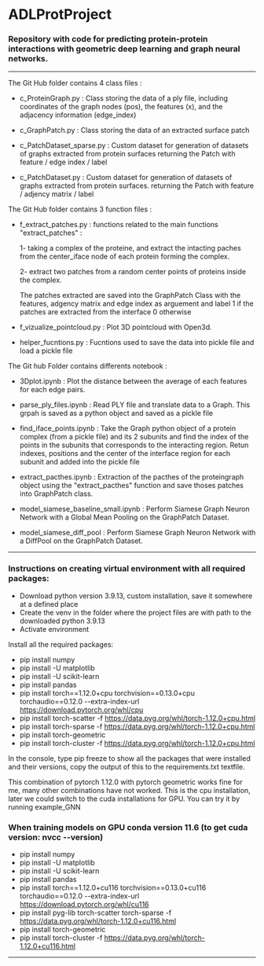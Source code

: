 # ADLProtProject
### Repository with code for predicting protein-protein interactions with geometric deep learning and graph neural networks. 

---------------------------------------------------------------------------------------------------

The Git Hub folder contains 4 class files :

- c_ProteinGraph.py : Class storing the data of a ply file, including coordinates of the graph nodes (pos), 
    the features (x), and the adjacency information (edge_index)

- c_GraphPatch.py : Class storing the data of an extracted surface patch

- c_PatchDataset_sparse.py : Custom dataset for generation of datasets of graphs extracted from protein surfaces
returning the Patch with feature / edge index / label

- c_PatchDataset.py : Custom dataset for generation of datasets of graphs extracted from protein surfaces.
returning the Patch with feature / adjency matrix / label


The Git Hub folder contains 3 function files :

- f_extract_patches.py : functions related to the main functions "extract_patches" :

    1- taking a complex of the proteine, and extract the intacting paches from the center_iface node of each protein forming the complex.  

    2- extract two patches from a random center points of proteins inside the complex.

    The patches extracted are saved into the GraphPatch Class with the features, adgency matrix and edge index as arguement and label 1 if the patches are extracted from the interface 0 otherwise

- f_vizualize_pointcloud.py : Plot 3D pointcloud with Open3d.

- helper_fucntions.py : Fucntions used to save the data into pickle file and load a pickle file


The Git hub Folder contains differents notebook :

- 3Dplot.ipynb : Plot the distance between the average of each features for each edge pairs.

- parse_ply_files.ipynb : Read PLY file and translate data to a Graph. This grpah is saved as a python object and saved as a pickle file

- find_iface_points.ipynb : Take the Graph python object of a protein complex (from a pickle file) and its 2 subunits and find the index of the points in the subunits that corresponds to the interacting region. Retun indexes, positions and the center of the interface region for each subunit and added into the pickle file

- extract_pacthes.ipynb : Extraction of the pacthes of the proteingraph object using the "extract_pacthes" function and save thoses patches into GraphPatch class.

- model_siamese_baseline_small.ipynb : Perform Siamese Graph Neuron Network with a Global Mean Pooling on the GraphPatch Dataset.

- model_siamese_diff_pool : Perform Siamese Graph Neuron Network with a DiffPool on the GraphPatch Dataset.



---------------------------------------------------------------------------------------------------
### Instructions on creating virtual environment with all required packages: 

- Download python version 3.9.13, custom installation, save it somewhere at a defined place
- Create the venv in the folder where the project files are with path to the downloaded python 3.9.13
- Activate environment 

Install all the required packages: 

- pip install numpy
- pip install -U matplotlib
- pip install -U scikit-learn
- pip install pandas
- pip install torch==1.12.0+cpu torchvision==0.13.0+cpu torchaudio==0.12.0 --extra-index-url https://download.pytorch.org/whl/cpu
- pip install torch-scatter -f https://data.pyg.org/whl/torch-1.12.0+cpu.html
- pip install torch-sparse -f https://data.pyg.org/whl/torch-1.12.0+cpu.html
- pip install torch-geometric
- pip install torch-cluster -f https://data.pyg.org/whl/torch-1.12.0+cpu.html

In the console, type pip freeze to show all the packages that were installed and their versions, copy the output of this to the requirements.txt textfile.

This combination of pytorch 1.12.0 with pytorch geometric works fine for me, many other combinations have not worked. This is the cpu installation, later we could switch to the cuda installations for GPU. You can try it by running example_GNN


### When training models on GPU conda version 11.6 (to get cuda version: nvcc --version)

- pip install numpy
- pip install -U matplotlib
- pip install -U scikit-learn
- pip install pandas
- pip install torch==1.12.0+cu116 torchvision==0.13.0+cu116 torchaudio==0.12.0 --extra-index-url https://download.pytorch.org/whl/cu116
- pip install pyg-lib torch-scatter torch-sparse -f https://data.pyg.org/whl/torch-1.12.0+cu116.html
- pip install torch-geometric
- pip install torch-cluster -f https://data.pyg.org/whl/torch-1.12.0+cu116.html


------------------------------------------------------------------------------------------------------
